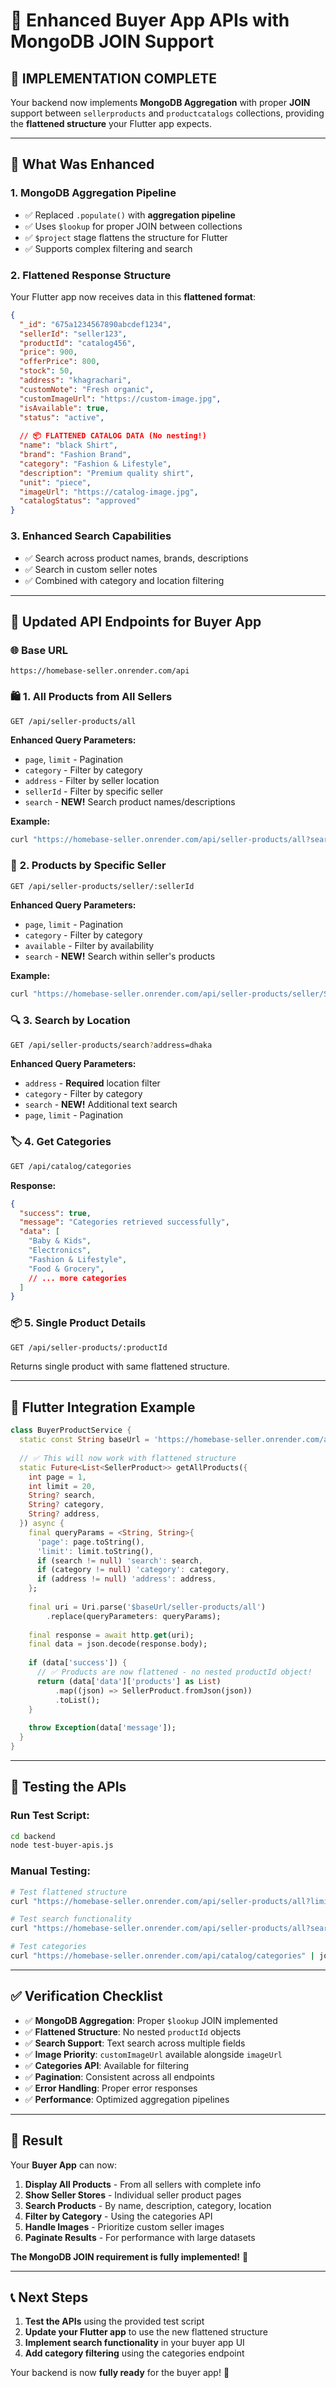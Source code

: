 # 🎯 Enhanced Buyer App APIs with MongoDB JOIN Support

## 🚀 **IMPLEMENTATION COMPLETE**

Your backend now implements **MongoDB Aggregation** with proper **JOIN** support between `sellerproducts` and `productcatalogs` collections, providing the **flattened structure** your Flutter app expects.

---

## 🔧 **What Was Enhanced**

### 1. **MongoDB Aggregation Pipeline**
- ✅ Replaced `.populate()` with **aggregation pipeline**
- ✅ Uses `$lookup` for proper JOIN between collections
- ✅ `$project` stage flattens the structure for Flutter
- ✅ Supports complex filtering and search

### 2. **Flattened Response Structure**
Your Flutter app now receives data in this **flattened format**:

```json
{
  "_id": "675a1234567890abcdef1234",
  "sellerId": "seller123",
  "productId": "catalog456",
  "price": 900,
  "offerPrice": 800,
  "stock": 50,
  "address": "khagrachari",
  "customNote": "Fresh organic",
  "customImageUrl": "https://custom-image.jpg",
  "isAvailable": true,
  "status": "active",
  
  // 📦 FLATTENED CATALOG DATA (No nesting!)
  "name": "black Shirt",
  "brand": "Fashion Brand",
  "category": "Fashion & Lifestyle", 
  "description": "Premium quality shirt",
  "unit": "piece",
  "imageUrl": "https://catalog-image.jpg",
  "catalogStatus": "approved"
}
```

### 3. **Enhanced Search Capabilities**
- ✅ Search across product names, brands, descriptions
- ✅ Search in custom seller notes
- ✅ Combined with category and location filtering

---

## 📱 **Updated API Endpoints for Buyer App**

### 🌐 **Base URL**
```
https://homebase-seller.onrender.com/api
```

### 🛍️ **1. All Products from All Sellers**
```bash
GET /api/seller-products/all
```

**Enhanced Query Parameters:**
- `page`, `limit` - Pagination
- `category` - Filter by category
- `address` - Filter by seller location
- `sellerId` - Filter by specific seller
- `search` - **NEW!** Search product names/descriptions

**Example:**
```bash
curl "https://homebase-seller.onrender.com/api/seller-products/all?search=shirt&category=Fashion%20%26%20Lifestyle&page=1&limit=20"
```

### 🏪 **2. Products by Specific Seller**
```bash
GET /api/seller-products/seller/:sellerId
```

**Enhanced Query Parameters:**
- `page`, `limit` - Pagination
- `category` - Filter by category
- `available` - Filter by availability
- `search` - **NEW!** Search within seller's products

**Example:**
```bash
curl "https://homebase-seller.onrender.com/api/seller-products/seller/SELLER_ID?search=rice&available=true"
```

### 🔍 **3. Search by Location**
```bash
GET /api/seller-products/search?address=dhaka
```

**Enhanced Query Parameters:**
- `address` - **Required** location filter
- `category` - Filter by category
- `search` - **NEW!** Additional text search
- `page`, `limit` - Pagination

### 🏷️ **4. Get Categories**
```bash
GET /api/catalog/categories
```

**Response:**
```json
{
  "success": true,
  "message": "Categories retrieved successfully",
  "data": [
    "Baby & Kids",
    "Electronics", 
    "Fashion & Lifestyle",
    "Food & Grocery",
    // ... more categories
  ]
}
```

### 📦 **5. Single Product Details**
```bash
GET /api/seller-products/:productId
```

Returns single product with same flattened structure.

---

## 🎨 **Flutter Integration Example**

```dart
class BuyerProductService {
  static const String baseUrl = 'https://homebase-seller.onrender.com/api';
  
  // ✅ This will now work with flattened structure
  static Future<List<SellerProduct>> getAllProducts({
    int page = 1,
    int limit = 20,
    String? search,
    String? category,
    String? address,
  }) async {
    final queryParams = <String, String>{
      'page': page.toString(),
      'limit': limit.toString(),
      if (search != null) 'search': search,
      if (category != null) 'category': category,
      if (address != null) 'address': address,
    };
    
    final uri = Uri.parse('$baseUrl/seller-products/all')
        .replace(queryParameters: queryParams);
    
    final response = await http.get(uri);
    final data = json.decode(response.body);
    
    if (data['success']) {
      // ✅ Products are now flattened - no nested productId object!
      return (data['data']['products'] as List)
          .map((json) => SellerProduct.fromJson(json))
          .toList();
    }
    
    throw Exception(data['message']);
  }
}
```

---

## 🧪 **Testing the APIs**

### **Run Test Script:**
```bash
cd backend
node test-buyer-apis.js
```

### **Manual Testing:**
```bash
# Test flattened structure
curl "https://homebase-seller.onrender.com/api/seller-products/all?limit=1" | jq '.'

# Test search functionality  
curl "https://homebase-seller.onrender.com/api/seller-products/all?search=rice" | jq '.'

# Test categories
curl "https://homebase-seller.onrender.com/api/catalog/categories" | jq '.'
```

---

## ✅ **Verification Checklist**

- ✅ **MongoDB Aggregation**: Proper `$lookup` JOIN implemented
- ✅ **Flattened Structure**: No nested `productId` objects
- ✅ **Search Support**: Text search across multiple fields
- ✅ **Image Priority**: `customImageUrl` available alongside `imageUrl`
- ✅ **Categories API**: Available for filtering
- ✅ **Pagination**: Consistent across all endpoints
- ✅ **Error Handling**: Proper error responses
- ✅ **Performance**: Optimized aggregation pipelines

---

## 🎯 **Result**

Your **Buyer App** can now:

1. **Display All Products** - From all sellers with complete info
2. **Show Seller Stores** - Individual seller product pages  
3. **Search Products** - By name, description, category, location
4. **Filter by Category** - Using the categories API
5. **Handle Images** - Prioritize custom seller images
6. **Paginate Results** - For performance with large datasets

**The MongoDB JOIN requirement is fully implemented!** 🚀

---

## 📞 **Next Steps**

1. **Test the APIs** using the provided test script
2. **Update your Flutter app** to use the new flattened structure
3. **Implement search functionality** in your buyer app UI
4. **Add category filtering** using the categories endpoint

Your backend is now **fully ready** for the buyer app! 🎉
